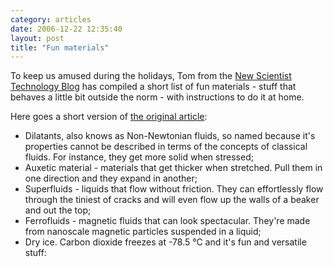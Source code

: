 ```yaml
---
category: articles
date: 2006-12-22 12:35:40
layout: post
title: "Fun materials"
---
```


<p>To keep us amused during the holidays, Tom from the <a href="http://www.newscientist.com/blog/technology/">New Scientist Technology Blog</a> has compiled a short list of fun materials - stuff that behaves a little bit outside the norm - with instructions to do it at home.</p><p>Here goes a short version of <a  href="http://www.newscientist.com/blog/technology/2006/12/stuff-of-dreams.html">the original article</a>:</p><p><ul><li>Dilatants, also knows as Non-Newtonian fluids, so named because it's properties cannot be described in terms of the concepts of classical fluids. For instance, they get more solid when stressed;</li><li>Auxetic material - materials that get thicker when stretched. Pull them in one direction and they expand in another;</li><li>Superfluids - liquids that flow without friction. They can effortlessly flow through the tiniest of cracks and will even flow up the walls of a beaker and out the top;</li><li>Ferrofluids - magnetic fluids that can look spectacular. They're made from nanoscale magnetic particles suspended in a liquid;</li><li>Dry ice. Carbon dioxide freezes at -78.5 °C and it's fun and versatile stuff:</li><iframe title="Fun materials" width="480" height="300" data-src="//www.youtube.com/embed/7ymvVI4cj9U" frameborder="0" allowfullscreen></iframe></ul></p>
